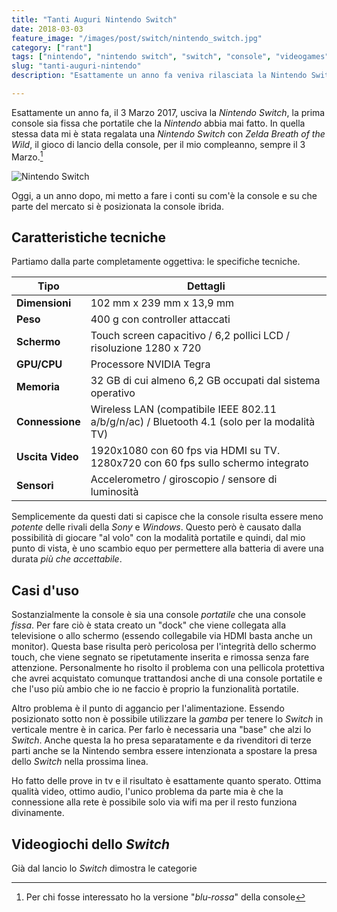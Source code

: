 ```yaml
---
title: "Tanti Auguri Nintendo Switch"
date: 2018-03-03
feature_image: "/images/post/switch/nintendo_switch.jpg"
category: ["rant"]
tags: ["nintendo", "nintendo switch", "switch", "console", "videogames"] 
slug: "tanti-auguri-nintendo"
description: "Esattamente un anno fa veniva rilasciata la Nintendo Switch. Oggi, un anno dopo, vediamo che tipo di mercato ha coperto."

---
```


Esattamente un anno fa, il 3 Marzo 2017, usciva la _Nintendo Switch_, la prima console sia fissa che portatile che la _Nintendo_ abbia mai fatto. In quella stessa data mi è stata regalata una _Nintendo Switch_ con _Zelda Breath of the Wild_, il gioco di lancio della console, per il mio compleanno, sempre il 3 Marzo.[^1]

![Nintendo Switch](/images/post/switch/nintendo_switch.jpg)

Oggi, a un anno dopo, mi metto a fare i conti su com'è la console e su che parte del mercato si è posizionata la console ibrida.

## Caratteristiche tecniche
Partiamo dalla parte completamente oggettiva: le specifiche tecniche.


Tipo | Dettagli 
--- | --- 
**Dimensioni** | 102 mm x 239 mm x 13,9 mm
**Peso** | 400 g con controller attaccati
**Schermo** | Touch screen capacitivo / 6,2 pollici LCD / risoluzione 1280 x 720
**GPU/CPU** | Processore NVIDIA Tegra
**Memoria** | 32 GB di cui almeno 6,2 GB occupati dal sistema operativo
**Connessione** | Wireless LAN (compatibile IEEE 802.11 a/b/g/n/ac) / Bluetooth 4.1 (solo per la modalità TV)
**Uscita Video** | 1920x1080 con 60 fps via HDMI su TV. 1280x720 con 60 fps sullo schermo integrato
**Sensori** | Accelerometro / giroscopio / sensore di luminosità

Semplicemente da questi dati si capisce che la console risulta essere meno _potente_ delle rivali della _Sony_ e _Windows_. Questo però è causato dalla possibilità di giocare "al volo" con la modalità portatile e quindi, dal mio punto di vista, è uno scambio equo per permettere alla batteria di avere una durata _più che accettabile_.

## Casi d'uso

Sostanzialmente la console è sia una console _portatile_ che una console _fissa_. 
Per fare ciò è stata creato un "dock" che viene collegata alla televisione o allo schermo (essendo collegabile via HDMI basta anche un monitor). Questa base risulta però pericolosa per l'integrità dello schermo touch, che viene segnato se ripetutamente inserita e rimossa senza fare attenzione. Personalmente ho risolto il problema con una pellicola protettiva che avrei acquistato comunque trattandosi anche di una console portatile e che l'uso più ambio che io ne faccio è proprio la funzionalità portatile.

Altro problema è il punto di aggancio per l'alimentazione. Essendo posizionato sotto non è possibile utilizzare la _gamba_ per tenere lo _Switch_ in verticale mentre è in carica. Per farlo è necessaria una "base" che alzi lo _Switch_. Anche questa la ho presa separatamente e da rivenditori di terze parti anche se la Nintendo sembra essere intenzionata a spostare la presa dello _Switch_ nella prossima linea.

Ho fatto delle prove in tv e il risultato è esattamente quanto sperato. Ottima qualità video, ottimo audio, l'unico problema da parte mia è che la connessione alla rete è possibile solo via wifi ma per il resto funziona divinamente. 

## Videogiochi dello _Switch_

Già dal lancio lo _Switch_ dimostra le categorie

[^1]: Per chi fosse interessato ho la versione "_blu-rossa_" della console
